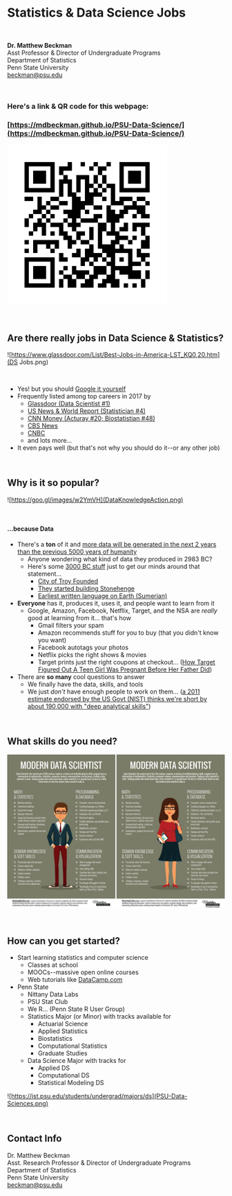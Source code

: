 # Statistics & Data Science Jobs

<br>

**Dr. Matthew Beckman**  
Asst Professor & Director of Undergraduate Programs  
Department of Statistics  
Penn State University  
<beckman@psu.edu>  


<br>

### Here's a link & QR code for this webpage:

### [https://mdbeckman.github.io/PSU-Data-Science/](https://mdbeckman.github.io/PSU-Data-Science/)

![](qr_code.jpg)

<br>

## Are there really jobs in Data Science & Statistics?  


![https://www.glassdoor.com/List/Best-Jobs-in-America-LST_KQ0,20.htm](DS Jobs.png)

<br>

- Yes! but you should [Google it yourself](http://lmgtfy.com/?q=data+scientist+careers)
- Frequently listed among top careers in 2017 by 
    - [Glassdoor (Data Scientist #1)](https://www.glassdoor.com/List/Best-Jobs-in-America-LST_KQ0,20.htm)
    - [US News & World Report (Statistician #4)](https://money.usnews.com/careers/best-jobs/rankings/the-100-best-jobs)
    - [CNN Money (Acturay #20; Biostatistian #48)](http://money.cnn.com/pf/best-jobs/2017/list/index.html)
    - [CBS News](https://www.cbsnews.com/media/the-best-11-jobs-in-america-for-2017/12/)
    - [CNBC](https://www.cnbc.com/2017/01/23/the-50-best-jobs-in-america-in-2017.html)
    - and lots more...
- It even pays well (but that's not why you should do it--or any other job)
    
<br>

## Why is it so popular?

![https://goo.gl/images/w2YmVH](DataKnowledgeAction.png)

<br>

#### ...because Data

- There's a **ton** of it and [more data will be generated in the next 2 years than the previous 5000 years of humanity](https://appdevelopermagazine.com/4773/2016/12/23/more-data-will-be-created-in-2017-than-the-previous-5,000-years-of-humanity-/)
    - Anyone wondering what kind of data they produced in 2983 BC?
    - Here's some [3000 BC stuff](https://en.wikipedia.org/wiki/30th_century_BC) just to get our minds around that statement...
        - [City of Troy Founded](https://en.wikipedia.org/wiki/Troy)
        - [They started building Stonehenge](https://en.wikipedia.org/wiki/Stonehenge)
        - [Earliest written language on Earth (Sumerian)](https://en.wikipedia.org/wiki/Sumerian_language)
- **Everyone** has it, produces it, uses it, and people want to learn from it
    - Google, Amazon, Facebook, Netflix, Target, and the NSA are *really* good at learning from it... that's how
        - Gmail filters your spam
        - Amazon recommends stuff for you to buy (that you didn't know you want)
        - Facebook autotags your photos
        - Netflix picks the right shows & movies
        - Target prints just the right coupons at checkout... ([How Target Figured Out A Teen Girl Was Pregnant Before Her Father Did](https://www.forbes.com/sites/kashmirhill/2012/02/16/how-target-figured-out-a-teen-girl-was-pregnant-before-her-father-did/#6afc1c6d6668))
- There are **so many** cool questions to answer
    - We finally have the data, skills, and tools
    - We just *don't* have enough people to work on them... ([a 2011 estimate endorsed by the US Govt (NIST) thinks we're short by about 190,000 with "deep analytical skills"](https://bigdatawg.nist.gov/pdf/MGI_big_data_full_report.pdf))

<br>

## What skills do you need?

![](DataScientistGraphic.jpg)

<br>

## How can you get started?

- Start learning statistics and computer science
    - Classes at school
    - MOOCs--massive open online courses
    - Web tutorials like [DataCamp.com](DataCamp.com)
- Penn State
    - Nittany Data Labs
    - PSU Stat Club
    - We R... (Penn State R User Group)
    - Statistics Major (or Minor) with tracks available for
        - Actuarial Science
        - Applied Statistics
        - Biostatistics
        - Computational Statistics
        - Graduate Studies
    - Data Science Major with tracks for
        - Applied DS
        - Computational DS
        - Statistical Modeling DS

![https://ist.psu.edu/students/undergrad/majors/ds](PSU-Data-Sciences.png)

<br>

## Contact Info

Dr. Matthew Beckman  
Asst. Research Professor & Director of Undergraduate Programs  
Department of Statistics  
Penn State University  
<beckman@psu.edu>  
